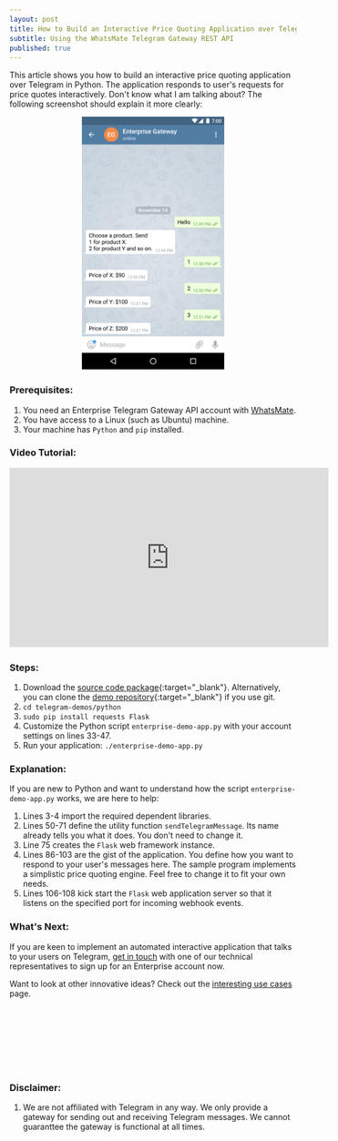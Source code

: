 ```yaml
---
layout: post
title: How to Build an Interactive Price Quoting Application over Telegram in Python
subtitle: Using the WhatsMate Telegram Gateway REST API
published: true
---
```


This article shows you how to build an interactive price quoting application over Telegram in Python. The application responds to user's requests for price quotes interactively. Don't know what I am talking about? The following screenshot should explain it more clearly:

<p style="text-align:center;">
  <img width="250" height="444" src="/img/interactive-price-quote-application.png"/>
</p>


### Prerequisites:

1. You need an Enterprise Telegram Gateway API account with [WhatsMate](https://www.whatsmate.net/telegram-gateway-comparison.html).
2. You have access to a Linux (such as Ubuntu) machine.
3. Your machine has `Python` and `pip` installed.


### Video Tutorial:

<iframe width="560" height="315" src="https://www.youtube.com/embed/12wKWvXYAz4?rel=0&cc_load_policy=1" frameborder="0" allowfullscreen></iframe>


### Steps:

1. Download the [source code package](https://github.com/whatsmate/telegram-demos/archive/master.zip){:target="_blank"}. Alternatively, you can clone the [demo repository](https://github.com/whatsmate/telegram-demos){:target="_blank"} if you use git.
2. `cd telegram-demos/python`
3. `sudo pip install requests Flask` 
4. Customize the Python script `enterprise-demo-app.py` with your account settings on lines 33-47.
5. Run your application: `./enterprise-demo-app.py`


### Explanation:

If you are new to Python and want to understand how the script `enterprise-demo-app.py` works, we are here to help:

1. Lines 3-4 import the required dependent libraries.
2. Lines 50-71 define the utility function `sendTelegramMessage`. Its name already tells you what it does. You don't need to change it.
3. Line 75 creates the `Flask` web framework instance.
4. Lines 86-103 are the gist of the application. You define how you want to respond to your user's messages here. The sample program implements a simplistic price quoting engine. Feel free to change it to fit your own needs.
5. Lines 106-108 kick start the `Flask` web application server so that it listens on the specified port for incoming webhook events.


### What's Next:

If you are keen to implement an automated interactive application that talks to your users on Telegram, [get in touch](https://www.whatsmate.net/contact.html) with one of our technical representatives to sign up for an Enterprise account now.

Want to look at other innovative ideas? Check out the [interesting use cases](https://www.whatsmate.net/telegram-gateway-use-cases.html) page.


<br>
<script async src="//pagead2.googlesyndication.com/pagead/js/adsbygoogle.js"></script>
<ins class="adsbygoogle"
     style="display:inline-block;width:728px;height:90px"
     data-ad-client="ca-pub-7383487179928477"
     data-ad-slot="6959057004"></ins>
<script>
(adsbygoogle = window.adsbygoogle || []).push({});
</script>
<br>


### Disclaimer:

1. We are not affiliated with Telegram in any way. We only provide a gateway for sending out and receiving Telegram messages. We cannot guaranttee the gateway is functional at all times.

